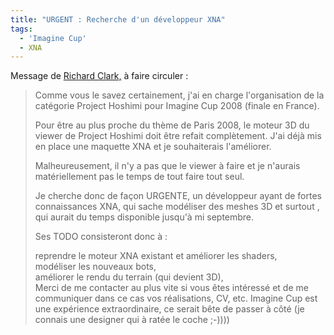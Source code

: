 ```yaml
---
title: "URGENT : Recherche d'un développeur XNA"
tags:
  - 'Imagine Cup'
  - XNA
---
```


Message de
[Richard Clark,](http://blogs.developpeur.org/richardc/archive/2007/08/13/urgent-cherche-d-veloppeur-xna-pour-ms-imagine-cup-2008.aspx)
à faire circuler&nbsp;:

> Comme vous le savez certainement, j'ai en charge l'organisation de la
> catégorie Project Hoshimi pour Imagine Cup 2008 (finale en France).
>
> Pour être au plus proche du thème de Paris 2008, le moteur 3D du viewer de
> Project Hoshimi doit être refait complètement. J'ai déjà mis en place une
> maquette XNA et je souhaiterais l'améliorer.
>
> Malheureusement, il n'y a pas que le viewer à faire et je n'aurais
> matériellement pas le temps de tout faire tout seul.
>
> Je cherche donc de façon URGENTE, un développeur ayant de fortes connaissances
> XNA, qui sache modéliser des meshes 3D et surtout , qui aurait du temps
> disponible jusqu'à mi septembre.
>
> Ses TODO consisteront donc à :
>
> reprendre le moteur XNA existant et améliorer les shaders,  
> modéliser les nouveaux bots,  
> améliorer le rendu du terrain (qui devient 3D),  
> Merci de me contacter au plus vite si vous êtes intéressé et de me communiquer
> dans ce cas vos réalisations, CV, etc. Imagine Cup est une expérience
> extraordinaire, ce serait bête de passer à côté (je connais une designer qui à
> ratée le coche ;-))))
